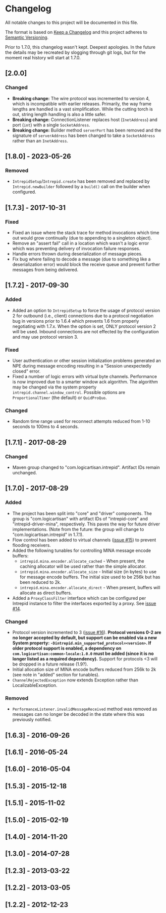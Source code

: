 # Changelog
All notable changes to this project will be documented in this file.

The format is based on [Keep a Changelog](http://keepachangelog.com/en/1.0.0/)
and this project adheres to [Semantic Versioning](http://semver.org/spec/v2.0.0.html).

Prior to 1.7.0, this changelog wasn't kept. Deepest apologies. In the future 
the details may be recreated by slogging through git logs, but for the moment 
real history will start at 1.7.0.


## [2.0.0]
### Changed
- **Breaking change:** The wire protocol was incremented to version 4, which is incompatible
  with earlier releases. Primarily, the way frame lengths are handled is a vast simplification.
  While the cutting torch is out, string length handling is also a little safer. 
- **Breaking change:** ConnectionListener replaces host (`InetAddress`) and port (`int`)
  with a single `SocketAddress`.
- **Breaking change:** Builder method `serverPort` has been removed and the signature of
  `serverAddress` has been changed to take a `SocketAddress` rather than an `InetAddress`.


## [1.8.0] - 2023-05-26
### Removed
- `IntrepidSetup`/`Intrepid.create` has been removed and replaced by `Intrepid.newBuilder`
  followed by a `build()` call on the builder when configured. 


## [1.7.3] - 2017-10-31
### Fixed
- Fixed an issue where the stack trace for method invocations which time out would grow
  continually (due to appending to a singleton object).
- Remove an "assert fail" call in a location which wasn't a logic error which was 
  preventing delivery of invocation failure responses.
- Handle errors thrown during deserialization of message pieces.
- Fix bug where failing to decode a message (due to something like a deserialization
  error) would block the receive queue and prevent further messages from being delivered.

## [1.7.2] - 2017-09-30
### Added
- Added an option to `IntrepidSetup` to force the usage of protocol version 2 for
  outbound (i.e., client) connections due to a protocol negotiation bug in versions
  prior to 1.6.4 which prevents 1.6 from properly negotiating with 1.7.x. When the option
  is set, ONLY protocol version 2 will be used. Inbound connections are not effected
  by the configuration and may use protocol version 3.

### Fixed
- User authentication or other session initialization problems generated an NPE 
  during message encoding resulting in a "Session unexpectedly closed" error.
- Fixed a number of logic errors with virtual byte channels. Performance is now improved
  due to a smarter window ack algorithm. The algorithm may be changed via the system
  property `intrepid.channel.window_control`. Possible options are `ProportionalTimer`
  (the default) or `QuidProQuo`.

### Changed
- Random time range used for reconnect attempts reduced from 1-10 seconds to 
  100ms to 4 seconds.


## [1.7.1] - 2017-08-29
### Changed
- Maven group changed to "com.logicartisan.intrepid". Artifact IDs remain unchanged.

## [1.7.0] - 2017-08-29
### Added
- The project has been split into "core" and "driver" components. The group is
  "com.logicartisan" with artifact IDs of "intrepid-core" and "intrepid-driver-mina",
  respectively. This paves the way for future driver implementations.
  (Note from the future: the group will change to "com.logicartisan.intrepid" in 1.7.1). 
- Flow control has been added to virtual channels ([issue #15](https://bitbucket.org/robeden/intrepid/issues/15/))
  to prevent flooding receivers.
- Added the following tunables for controlling MINA message encode buffers:
    * `intrepid.mina.encoder.allocate_cached` - When present, the caching allocator will be used rather than the simple allocator.
    * `intrepid.mina.encoder.allocate_size` - Initial size (in bytes) to use for message encode buffers. The initial size used to be 256k but has been reduced to 2k.
    * `intrepid.mina.encoder.allocate_direct` - When present, buffers will allocate as direct buffers.
- Added a `ProxyClassFilter` interface which can be configured per Intrepid instance to
  filter the interfaces exported by a proxy. See [issue #14](https://bitbucket.org/robeden/intrepid/issues/14/).
  
### Changed
- Protocol version incremented to 3 ([issue #16](https://bitbucket.org/robeden/intrepid/issues/16)).
  **Protocol versions 0-2 are no longer accepted by default, but support can be 
  enabled via a new System property: `-Dintrepid.min_supported_protocol=<version>`. If
  older protocol support is enabled, a dependency on `com.logicartisan:common-locale:1.0.0`
  must be added (since it is no longer listed as a required dependency).**
  Support for protocols <3 will be dropped in a future release (1.9?).
- Initial allocation size of MINA encode buffers reduced from 256k to 2k (see note in
  "added" section for tunables).
- `ChannelRejectedException` now extends Exception rather than LocalizableException.
  
### Removed
- `PerformanceListener.invalidMessageReceived` method was removed as messages can no
  longer be decoded in the state where this was previously notified. 
  

## [1.6.3] - 2016-09-26

## [1.6.1] - 2016-05-24

## [1.6.0] - 2016-05-04

## [1.5.3] - 2015-12-18

## [1.5.1] - 2015-11-02

## [1.5.0] - 2015-02-19

## [1.4.0] - 2014-11-20

## [1.3.0] - 2014-07-28

## [1.2.3] - 2013-03-22

## [1.2.2] - 2013-03-05

## [1.2.2] - 2012-12-23